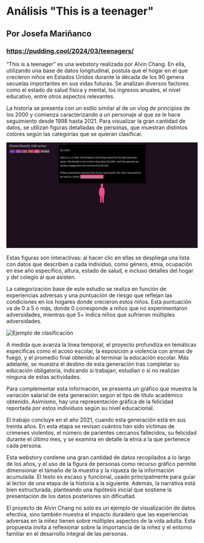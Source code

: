 # Análisis "This is a teenager"
## Por Josefa Mariñanco
### https://pudding.cool/2024/03/teenagers/

“This is a teenager” es una webstory realizada por Alvin Chang. En ella, utilizando una base de datos longitudinal, postula que el hogar en el que crecieron niños en Estados Unidos durante la década de los 90 genera secuelas importantes en sus vidas futuras. Se analizan diversos factores como el estado de salud física y mental, los ingresos anuales, el nivel educativo, entre otros aspectos relevantes.

La historia se presenta con un estilo similar al de un vlog de principios de los 2000 y comienza caracterizando a un personaje al que se le hace seguimiento desde 1998 hasta 2021. Para visualizar la gran cantidad de datos, se utilizan figuras detalladas de personas, que muestran distintos colores según las categorías que se quieran clasificar.

![Image_Alt](https://github.com/josefamar/josefa_marinanco/blob/f455ba9e6605de33f599c2ce5133998fa3dba1ac/imagen_1.jpg)

Estas figuras son interactivas: al hacer clic en ellas se despliega una lista con datos que describen a cada individuo, como género, etnia, ocupación en ese año específico, altura, estado de salud, e incluso detalles del hogar y del colegio al que asisten.

La categorización base de este estudio se realiza en función de experiencias adversas y una puntuación de riesgo que reflejan las condiciones en los hogares donde crecieron estos niños. Esta puntuación va de 0 a 5 o más, donde 0 corresponde a niños que no experimentaron adversidades, mientras que 5+ indica niños que sufrieron múltiples adversidades.

<img src="Imagenes/imagen_03.jpg" alt="Ejemplo de clasificación">

A medida que avanza la línea temporal, el proyecto profundiza en temáticas específicas como el acoso escolar, la exposición a violencia con armas de fuego, y el promedio final obtenido al terminar la educación escolar. Más adelante, se muestra el destino de esta generación tras completar su educación obligatoria, indicando si trabajan, estudian o si no realizan ninguna de estas actividades.

Para complementar esta información, se presenta un gráfico que muestra la variación salarial de esta generación según el tipo de título académico obtenido. Asimismo, hay una representación gráfica de la felicidad reportada por estos individuos según su nivel educacional.

El trabajo concluye en el año 2021, cuando esta generación está en sus treinta años. En esta etapa se revisan cuántos han sido víctimas de crímenes violentos, el número de parientes cercanos fallecidos, su felicidad durante el último mes, y se examina en detalle la etnia a la que pertenece cada persona.

Esta webstory contiene una gran cantidad de datos recopilados a lo largo de los años, y el uso de la figura de personas como recurso gráfico permite dimensionar el tamaño de la muestra y la riqueza de la información acumulada. El texto es escaso y funcional, usado principalmente para guiar al lector de una etapa de la historia a la siguiente. Además, la narrativa está bien estructurada, planteando una hipótesis inicial que sostiene la presentación de los datos posteriores sin dificultad.

El proyecto de Alvin Chang no solo es un ejemplo de visualización de datos efectiva, sino también muestra el impacto duradero que las experiencias adversas en la niñez tienen sobre múltiples aspectos de la vida adulta. Esta propuesta invita a reflexionar sobre la importancia de la niñez y el entorno familiar en el desarrollo integral de las personas.



